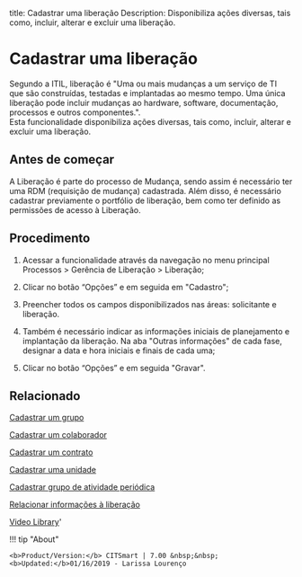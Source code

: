 title:  Cadastrar uma liberação 
Description: Disponibiliza ações diversas, tais como, incluir, alterar e excluir uma liberação.
# Cadastrar uma liberação

Segundo a ITIL, liberação é "Uma ou mais mudanças a um serviço de TI que são construídas, testadas e implantadas ao mesmo tempo. Uma única liberação pode incluir mudanças ao hardware, software, documentação, processos e outros componentes.".  
Esta funcionalidade disponibiliza ações diversas, tais como, incluir, alterar e excluir uma liberação.

Antes de começar
--------------------

A Liberação é parte do processo de Mudança, sendo assim é
necessário ter uma RDM (requisição de mudança) cadastrada. Além disso, é
necessário cadastrar previamente o portfólio de liberação, bem como ter definido
as permissões de acesso à Liberação.

Procedimento
----------------

1.  Acessar a funcionalidade através da navegação no menu principal Processos \>
    Gerência de Liberação \> Liberação;

2.  Clicar no botão “Opções” e em seguida em "Cadastro";

3.  Preencher todos os campos disponibilizados nas áreas: solicitante e
    liberação.

4.  Também é necessário indicar as informações iniciais de planejamento e
    implantação da liberação. Na aba "Outras informações" de cada fase, designar
    a data e hora iniciais e finais de cada uma;

5.  Clicar no botão “Opções” e em seguida "Gravar".

Relacionado
---------------

[Cadastrar um grupo](/pt-br/citsmart-7/initial-settings/access-settings/user/register-groups.html)

[Cadastrar um colaborador](/pt-br/citsmart-7/initial-settings/access-settings/user/register-employee.html)

[Cadastrar um contrato](/pt-br/citsmart-7/additional-features/contract-management/use/register-contract.html)

[Cadastrar uma unidade](/pt-br/citsmart-7/platform-administration/region-and-language/register-unit.html)

[Cadastrar grupo de atividade periódica](/pt-br/citsmart-7/additional-features/automation-of-operation/configuration/periodic-activity-group.html)

[Relacionar informações à liberação](/pt-br/citsmart-7/processes/release/use/relate-information-to-release.html)

<i class='fa fa-youtube-play  fa-2x' style='color:#97ce17;vertical-align: middle;'> </i> [Video Library](https://www.youtube.com/playlist?list=PLB5qK2uzf2RPc9F3kW8T8Mw2rtMylBEWC)'

!!! tip "About"

    <b>Product/Version:</b> CITSmart | 7.00 &nbsp;&nbsp;
    <b>Updated:</b>01/16/2019 - Larissa Lourenço

